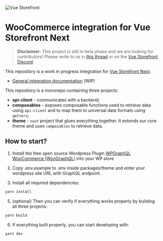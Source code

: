 ![Vue Storefront](https://camo.githubusercontent.com/48c886ac0703e3a46bc0ec963e20f126337229fc/68747470733a2f2f643968687267346d6e767a6f772e636c6f756466726f6e742e6e65742f7777772e76756573746f726566726f6e742e696f2f32383062313964302d6c6f676f2d76735f3062793032633062793032633030303030302e6a7067)

# WooCommerce integration for Vue Storefront Next

> **Disclaimer:** This project is still in beta phase and we are looking for contributors! Please write to us in [this thread](https://github.com/Oxyssweden/vsf-woocommerce/discussions/2) or on the [Vue Storefront Discord](https://discord.vuestorefront.io/) 

This repository is a work in progress integration for [Vue Storefront Next](https://github.com/vuestorefront/vue-storefront/).

* [General integration documentation](https://docs.vuestorefront.io/v2/integrate/integration-guide.html) (WIP)


This repository is a monorepo containing three projects:

* **api-client** - communicates with a backend;
* **composables** - exposes composable functions used to retrieve data using `api-client` and to map them to universal data formats using `getters`;
* **theme** - `nuxt` project that glues everything together. It extends our core theme and uses `composables` to retrieve data.

## How to start?

1. Install the free open source Wordpress Plugin [WPGraphQL WooCommerce (WooGraphQL)](https://github.com/wp-graphql/wp-graphql-woocommerce) into your WP store

2. Copy .env.example to .env inside packages/theme and enter your wordpress site URL with GraphQL endpoint.

3. Install all required dependencies:

```sh
yarn install
```

5. (optional) Then you can verify if everything works properly by building all three projects:

```sh
yarn build
```

6. If everything built properly, you can start developing with:

```sh
yarn dev
```
